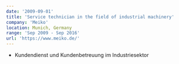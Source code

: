 ```yaml
---
date: '2009-09-01'
title: 'Service technician in the field of industrial machinery'
company: 'Meiko'
location: Munich, Germany
range: 'Sep 2009 - Sep 2016'
url: 'https://www.meiko.de/'
---
```


- Kundendienst und Kundenbetreuung im Industriesektor
